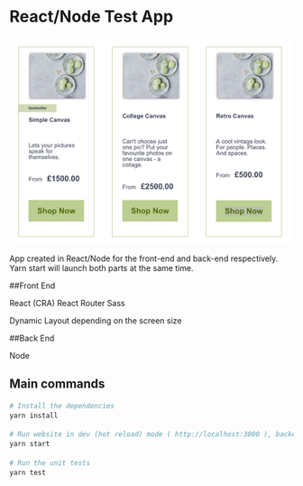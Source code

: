 # React/Node Test App

<p align="center">
  <img src="preview.png" alt="Project screenshot"/>
</p>

App created in React/Node for the front-end and back-end respectively. Yarn start will launch both parts at the same time.

##Front End

React (CRA)
React Router
Sass

Dynamic Layout depending on the screen size

##Back End

Node

## Main commands

```bash
# Install the dependencies
yarn install

# Run website in dev (hot reload) mode ( http://localhost:3000 ), backend will run at ( http://localhost:9000 )
yarn start

# Run the unit tests
yarn test

